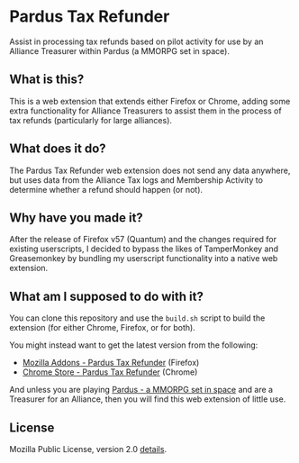 # Pardus Tax Refunder
Assist in processing tax refunds based on pilot activity for use by an Alliance Treasurer within Pardus (a MMORPG set in space).

## What is this?

This is a web extension that extends either Firefox or Chrome, adding some extra functionality for Alliance Treasurers to assist them in the process of tax refunds (particularly for large alliances).

## What does it do?

The Pardus Tax Refunder web extension does not send any data anywhere, but uses data from the Alliance Tax logs and Membership Activity to determine whether a refund should happen (or not).

## Why have you made it?

After the release of Firefox v57 (Quantum) and the changes required for existing userscripts, I decided to bypass the likes of TamperMonkey and Greasemonkey by bundling my userscript functionality into a native web extension.

## What am I supposed to do with it?

You can clone this repository and use the `build.sh` script to build the extension (for either Chrome, Firefox, or for both).

You might instead want to get the latest version from the following:

 * [Mozilla Addons - Pardus Tax Refunder](https://addons.mozilla.org/en-GB/firefox/addon/pardus-tax-refunder) (Firefox)
 * [Chrome Store - Pardus Tax Refunder](https://chrome.google.com/webstore/detail/pardus-tax-refunder/afgfmhadckoceglegjcafilofgmlehpb) (Chrome)

And unless you are playing [Pardus - a MMORPG set in space](http://www.pardus.at/) and are a Treasurer for an Alliance, then you will find this web extension of little use.

## License

Mozilla Public License, version 2.0 [details](http://www.mozilla.org/MPL/2.0/).
